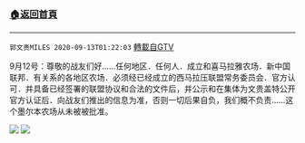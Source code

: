 ﻿###  [:house:返回首頁](https://github.com/ourhimalayas/txt)
---

`郭文贵MILES 2020-09-13T01:22:03` [轉載自GTV](https://gtv.org/web/#/UserInfo/5e596957357cc612d35a8044)

9月12号：尊敬的战友们好……任何地区．任何人．成立和喜马拉雅农场．新中国联邦．有关系的各地区农场．必须经已经成立的西马拉压联盟常务委员会．官方认可．并具备已经签署的联盟协议和合法的文件后，并公示和在集体为文贵盖特公开官方认证后．向战友们推出的信息为准，否则一切后果自负，我们概不负责……这个墨尔本农场从未被被批准。

![](https://filegroup.gtv.org/cdn-cgi/image/width=600/https://filegroup.gtv.org/group3/default/20200913/01/22/0/74527e2ae5ad2de240d14309390a8864.png)
![](https://filegroup.gtv.org/cdn-cgi/image/width=600/https://filegroup.gtv.org/group3/default/20200913/01/22/0/7736754db15f2a33dfdb6f84cea5d59d.jpeg)

